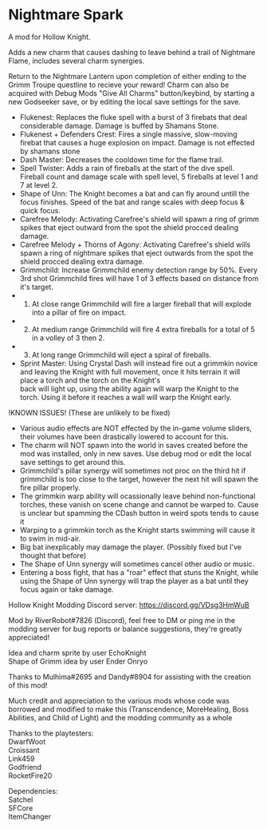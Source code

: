 ﻿# Nightmare Spark
A mod for Hollow Knight.


Adds a new charm that causes dashing to leave behind a trail of Nightmare Flame, includes several charm synergies.


Return to the Nightmare Lantern upon completion of either ending to the Grimm Troupe questline to recieve your reward!
Charm can also be acquired with Debug Mods "Give All Charms" button/keybind, by starting a new Godseeker save, or by editing the local save settings for the save.


* Flukenest: Replaces the fluke spell with a burst of 3 firebats that deal considerable damage. Damage is buffed by Shamans Stone.
* Flukenest + Defenders Crest: Fires a single massive, slow-moving firebat that causes a huge explosion on impact.  Damage is not effected by shamans stone
* Dash Master: Decreases the cooldown time for the flame trail.
* Spell Twister: Adds a rain of fireballs at the start of the dive spell. Fireball count and damage scale with spell level, 5 fireballs at level 1 and 7 at level 2.
* Shape of Unn: The Knight becomes a bat and can fly around untill the focus finishes. Speed of the bat and range scales with deep focus & quick focus. 
* Carefree Melody: Activating Carefree's shield will spawn a ring of grimm spikes that eject outward from the spot the shield procced dealing damage.
* Carefree Melody + Thorns of Agony: Activating Carefree's shield wills spawn a ring of nightmare spikes that eject outwards from the spot the shield procced dealing extra damage.
* Grimmchild: Increase Grimmchild enemy detection range by 50%. Every 3rd shot Grimmchild fires will have 1 of 3 effects based on distance from it's target.
* 1. At close range Grimmchild will fire a larger fireball that will explode into a pillar of fire on impact.
* 2. At medium range Grimmchild will fire 4 extra fireballs for a total of 5 in a volley of 3 then 2.
* 3. At long range Grimmchild will eject a spiral of fireballs.
* Sprint Master: Using Crystal Dash will instead fire out a grimmkin novice and leaving the Knight with full movement, once it hits terrain it will place a torch and the torch on the Knight's   
back will light up, using the ability again will warp the Knight to the torch. Using it before it reaches a wall will warp the Knight early.

!KNOWN ISSUES! (These are unlikely to be fixed)
- Various audio effects are NOT effected by the in-game volume sliders, their volumes have been drastically lowered to account for this.
- The charm will NOT spawn into the world in saves created before the mod was installed, only in new saves. Use debug mod or edit the local save settings to get around this.
- Grimmchild's pillar synergy will sometimes not proc on the third hit if grimmchild is too close to the target, however the next hit will spawn the fire pillar properly.
- The grimmkin warp ability will ocassionally leave behind non-functional torches, these vanish on scene change and cannot be warped to. Cause is unclear but spamming the CDash button in weird spots tends to cause it
- Warping to a grimmkin torch as the Knight starts swimming will cause it to swim in mid-air.
- Big bat inexplicably may damage the player. (Possibly fixed but I've thought that before)
- The Shape of Unn synergy will sometimes cancel other audio or music.
- Entering a boss fight, that has a "roar" effect that stuns the Knight, while using the Shape of Unn synergy will trap the player as a bat until they focus again or take damage.

Hollow Knight Modding Discord server: https://discord.gg/VDsg3HmWuB  

Mod by RiverRobot#7826 (Discord), feel free to DM or ping me in the modding server for bug reports or balance suggestions, they're greatly appreciated!  

Idea and charm sprite by user EchoKnight   
Shape of Grimm idea by user Ender Onryo  

Thanks to Mulhima#2695 and Dandy#8904 for assisting with the creation of this mod!  
 
Much credit and appreciation to the various mods whose code was borrowed and modified to make this (Transcendence, MoreHealing, Boss Abilities, and Child of Light) and the modding community as a whole  


Thanks to the playtesters:  
DwarfWoot  
Croissant  
Link459  
Godfriend  
RocketFire20  

Dependencies:  
Satchel   
SFCore  
ItemChanger  
